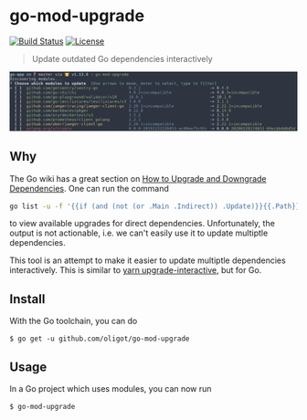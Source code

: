 # go-mod-upgrade

[![Build Status](https://travis-ci.com/oligot/go-mod-upgrade.svg?branch=master)](https://travis-ci.com/oligot/go-mod-upgrade)
[![License](https://img.shields.io/github/license/oligot/go-mod-upgrade)](/license)

> Update outdated Go dependencies interactively 

![Screenshot](screenshot.png)

## Why

The Go wiki has a great section on [How to Upgrade and Downgrade Dependencies](https://github.com/golang/go/wiki/Modules#how-to-upgrade-and-downgrade-dependencies).
One can run the command
```bash
go list -u -f '{{if (and (not (or .Main .Indirect)) .Update)}}{{.Path}}: {{.Version}} -> {{.Update.Version}}{{end}}' -m all 2> /dev/null
```
to view available upgrades for direct dependencies.
Unfortunately, the output is not actionable, i.e. we can't easily use it to update multiptle dependencies.

This tool is an attempt to make it easier to update multiptle dependencies interactively.
This is similar to [yarn upgrade-interactive](https://legacy.yarnpkg.com/en/docs/cli/upgrade-interactive/), but for Go.

## Install

With the Go toolchain, you can do

```
$ go get -u github.com/oligot/go-mod-upgrade
```

## Usage

In a Go project which uses modules, you can now run
```
$ go-mod-upgrade
```
